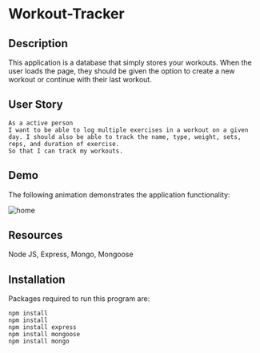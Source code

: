 # Workout-Tracker

## Description

This application is a database that simply stores your workouts. When the user loads the page, they should be given the option to create a new workout or continue with their last workout.

## User Story

```
As a active person
I want to be able to log multiple exercises in a workout on a given day. I should also be able to track the name, type, weight, sets, reps, and duration of exercise. 
So that I can track my workouts.
```

## Demo 

The following animation demonstrates the application functionality:

![home](https://github.com/hannahjorich/Workout-Tracker/blob/main/assets/FITNESS.gif)

## Resources 

Node JS, Express, Mongo, Mongoose

## Installation

Packages required to run this program are: 

```
npm install
npm install 
npm install express
npm install mongoose
npm install mongo
```
